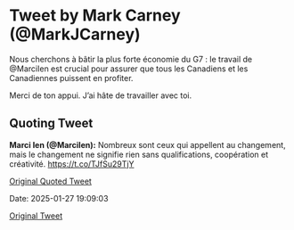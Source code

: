 # Tweet by Mark Carney (@MarkJCarney)

Nous cherchons à bâtir la plus forte économie du G7 : le travail de @MarciIen est crucial pour assurer que tous les Canadiens et les Canadiennes puissent en profiter.

Merci de ton appui. J’ai hâte de travailler avec toi.

## Quoting Tweet

**Marci Ien (@MarciIen):** Nombreux sont ceux qui appellent au changement, mais le changement ne signifie rien sans qualifications, coopération et créativité. https://t.co/TJfSu29TjY

[Original Quoted Tweet](https://x.com/MarciIen/status/1883871507665080569)

Date: 2025-01-27 19:09:03

[Original Tweet](https://x.com/MarkJCarney/status/1883955398790844910)

